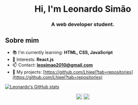 <h1 align="center">Hi, I'm Leonardo Simão</h1>

<h3 align="center">A web developer student.</h3>


<h2>Sobre mim</h2>

- 📚 I'm currently learning: **HTML, CSS, JavaScript**
- 📌 Interests: **React.js**
- 📫 Contact: **leosimao2010@gmail.com**
- 📝 My projects: [https://github.com/Lhieel?tab=repositories](https://github.com/Lhieel?tab=repositories)


[![Leonardo's GitHub stats](https://github-readme-stats.vercel.app/api?username=Lhieel&show_icons=true&theme=radical)](https://github.com/Lhieel/github-readme-stats)


<p align="center">
<a href="https://www.linkedin.com/in/leonardo-simão-rovida-1a855a169/" target="_blank"><img align="center" src="https://cdn.jsdelivr.net/npm/simple-icons@3.0.1/icons/linkedin.svg" alt="leonardo" height="20" width="20" /></a>
<a href="https://www.instagram.com/lhieel_/" target="_blank"><img align="center" src="https://cdn.jsdelivr.net/npm/simple-icons@3.0.1/icons/instagram.svg" alt="leonardo" height="20" width="20" /></a>
</p>
 
